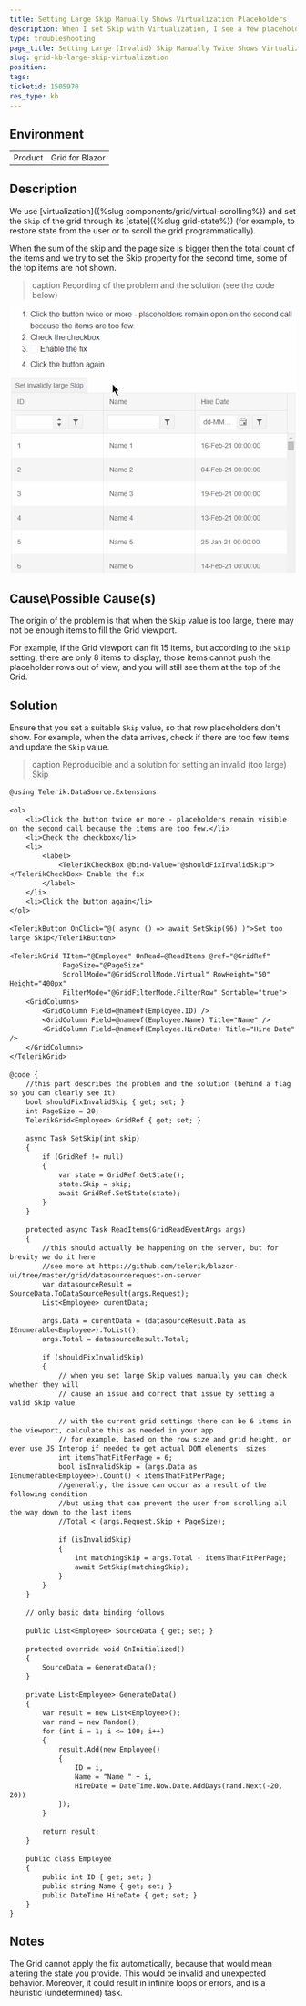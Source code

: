 ```yaml
---
title: Setting Large Skip Manually Shows Virtualization Placeholders
description: When I set Skip with Virtualization, I see a few placeholder rows and not all items shows properly
type: troubleshooting
page_title: Setting Large (Invalid) Skip Manually Twice Shows Virtualization Placeholders
slug: grid-kb-large-skip-virtualization
position: 
tags: 
ticketid: 1505970
res_type: kb
---
```


## Environment
<table>
	<tbody>
		<tr>
			<td>Product</td>
			<td>Grid for Blazor</td>
		</tr>
	</tbody>
</table>


## Description
We use [virtualization]({%slug components/grid/virtual-scrolling%}) and set the `Skip` of the grid through its [state]({%slug grid-state%}) (for example, to restore state from the user or to scroll the grid programmatically).

When the sum of the skip and the page size is bigger then the total count of the items and we try to set the Skip property for the second time, some of the top items are not shown.

>caption Recording of the problem and the solution (see the code below)

![Setting invalid Skip value breaks the grid virtualization appearance](images/invalid-skip.gif)

## Cause\Possible Cause(s)
The origin of the problem is that when the `Skip` value is too large, there may not be enough items to fill the Grid viewport. 

For example, if the Grid viewport can fit 15 items, but according to the `Skip` setting, there are only 8 items to display, those items cannot push the placeholder rows out of view, and you will still see them at the top of the Grid.

## Solution
Ensure that you set a suitable `Skip` value, so that row placeholders don't show. For example, when the data arrives, check if there are too few items and update the `Skip` value.

>caption Reproducible and a solution for setting an invalid (too large) Skip

````CSHTML
@using Telerik.DataSource.Extensions

<ol>
    <li>Click the button twice or more - placeholders remain visible on the second call because the items are too few.</li>
    <li>Check the checkbox</li>
    <li>
        <label>
            <TelerikCheckBox @bind-Value="@shouldFixInvalidSkip"></TelerikCheckBox> Enable the fix
        </label>
    </li>
    <li>Click the button again</li>
</ol>

<TelerikButton OnClick="@( async () => await SetSkip(96) )">Set too large Skip</TelerikButton>

<TelerikGrid TItem="@Employee" OnRead=@ReadItems @ref="@GridRef"
             PageSize="@PageSize"
             ScrollMode="@GridScrollMode.Virtual" RowHeight="50" Height="400px"
             FilterMode="@GridFilterMode.FilterRow" Sortable="true">
    <GridColumns>
        <GridColumn Field=@nameof(Employee.ID) />
        <GridColumn Field=@nameof(Employee.Name) Title="Name" />
        <GridColumn Field=@nameof(Employee.HireDate) Title="Hire Date" />
    </GridColumns>
</TelerikGrid>

@code {
    //this part describes the problem and the solution (behind a flag so you can clearly see it)
    bool shouldFixInvalidSkip { get; set; }
    int PageSize = 20;
    TelerikGrid<Employee> GridRef { get; set; }

    async Task SetSkip(int skip)
    {
        if (GridRef != null)
        {
            var state = GridRef.GetState();
            state.Skip = skip;
            await GridRef.SetState(state);
        }
    }

    protected async Task ReadItems(GridReadEventArgs args)
    {
        //this should actually be happening on the server, but for brevity we do it here
        //see more at https://github.com/telerik/blazor-ui/tree/master/grid/datasourcerequest-on-server
        var datasourceResult = SourceData.ToDataSourceResult(args.Request);
        List<Employee> curentData;

        args.Data = curentData = (datasourceResult.Data as IEnumerable<Employee>).ToList();
        args.Total = datasourceResult.Total;

        if (shouldFixInvalidSkip)
        {
            // when you set large Skip values manually you can check whether they will
            // cause an issue and correct that issue by setting a valid Skip value

            // with the current grid settings there can be 6 items in the viewport, calculate this as needed in your app
            // for example, based on the row size and grid height, or even use JS Interop if needed to get actual DOM elements' sizes
            int itemsThatFitPerPage = 6;
            bool isInvalidSkip = (args.Data as IEnumerable<Employee>).Count() < itemsThatFitPerPage;
            //generally, the issue can occur as a result of the following condition
            //but using that can prevent the user from scrolling all the way down to the last items
            //Total < (args.Request.Skip + PageSize);

            if (isInvalidSkip)
            {
                int matchingSkip = args.Total - itemsThatFitPerPage;
                await SetSkip(matchingSkip);
            }
        }
    }

    // only basic data binding follows

    public List<Employee> SourceData { get; set; }

    protected override void OnInitialized()
    {
        SourceData = GenerateData();
    }

    private List<Employee> GenerateData()
    {
        var result = new List<Employee>();
        var rand = new Random();
        for (int i = 1; i <= 100; i++)
        {
            result.Add(new Employee()
            {
                ID = i,
                Name = "Name " + i,
                HireDate = DateTime.Now.Date.AddDays(rand.Next(-20, 20))
            });
        }

        return result;
    }

    public class Employee
    {
        public int ID { get; set; }
        public string Name { get; set; }
        public DateTime HireDate { get; set; }
    }
}
````


## Notes

The Grid cannot apply the fix automatically, because that would mean altering the state you provide. This would be invalid and unexpected behavior. Moreover, it could result in infinite loops or errors, and is a heuristic (undetermined) task.
